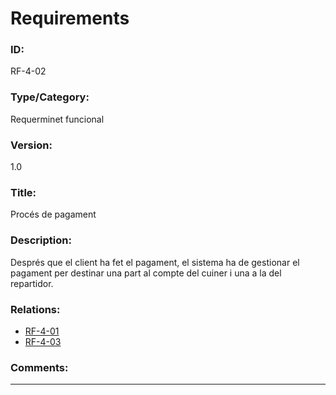 # Requirements
### ID:
RF-4-02
### Type/Category:
Requerminet funcional
### Version:
1.0
### Title:
Procés de pagament
### Description:
Després que el client ha fet el pagament, el sistema
ha de gestionar el pagament per destinar una part al compte
del cuiner i una a la del repartidor.
### Relations:
- [RF-4-01](./RF-4-01.md)
- [RF-4-03](./RF-4-03.md)
### Comments: 

---
